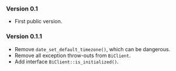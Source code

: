 ### Version 0.1

* First public version.


### Version 0.1.1

* Remove `date_set_default_timezone()`, which can be dangerous.
* Remove all exception throw-outs from `BiClient`.
* Add interface `BiClient::is_initialized()`.
